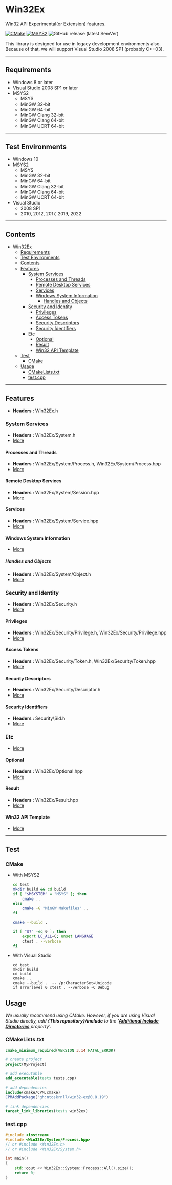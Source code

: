 # Win32Ex

Win32 API Experimental(or Extension) features.

[![CMake](https://github.com/ntoskrnl7/win32-ex/actions/workflows/cmake.yml/badge.svg)](https://github.com/ntoskrnl7/win32-ex/actions/workflows/cmake.yml) [![MSYS2](https://github.com/ntoskrnl7/win32-ex/actions/workflows/msys2.yml/badge.svg)](https://github.com/ntoskrnl7/win32-ex/actions/workflows/msys2.yml) ![GitHub release (latest SemVer)](https://img.shields.io/github/v/release/ntoskrnl7/win32-ex)

This library is designed for use in legacy development environments also. Because of that, we will support Visual Studio 2008 SP1 (probably C++03).

---

## Requirements

- Windows 8 or later
- Visual Studio 2008 SP1 or later
- MSYS2
  - MSYS
  - MinGW 32-bit
  - MinGW 64-bit
  - MinGW Clang 32-bit
  - MinGW Clang 64-bit
  - MinGW UCRT 64-bit

---

## Test Environments

- Windows 10
- MSYS2
  - MSYS
  - MinGW 32-bit
  - MinGW 64-bit
  - MinGW Clang 32-bit
  - MinGW Clang 64-bit
  - MinGW UCRT 64-bit
- Visual Studio
  - 2008 SP1
  - 2010, 2012, 2017, 2019, 2022

---

## Contents

- [Win32Ex](#win32ex)
  - [Requirements](#requirements)
  - [Test Environments](#test-environments)
  - [Contents](#contents)
  - [Features](#features)
    - [System Services](#system-services)
      - [Processes and Threads](#processes-and-threads)
      - [Remote Desktop Services](#remote-desktop-services)
      - [Services](#services)
      - [Windows System Information](#windows-system-information)
        - [Handles and Objects](#handles-and-objects)
    - [Security and Identity](#security-and-identity)
      - [Privileges](#privileges)
      - [Access Tokens](#access-tokens)
      - [Security Descriptors](#security-descriptors)
      - [Security Identifiers](#security-identifiers)
    - [Etc](#etc)
      - [Optional](#optional)
      - [Result](#result)
      - [Win32 API Template](#win32-api-template)
  - [Test](#test)
    - [CMake](#cmake)
  - [Usage](#usage)
    - [CMakeLists.txt](#cmakeliststxt)
    - [test.cpp](#testcpp)

---

## Features

- **Headers :** Win32Ex.h

### System Services

- **Headers :** Win32Ex/System.h
- [More](docs/system-services.md)

#### Processes and Threads

- **Headers :** Win32Ex/System/Process.h, Win32Ex/System/Process.hpp
- [More](docs/procthread.md)

#### Remote Desktop Services

- **Headers :** Win32Ex/System/Session.hpp
- [More](docs/termserv.md)

#### Services

- **Headers :** Win32Ex/System/Service.hpp
- [More](docs/services.md)

#### Windows System Information

- [More](docs/sysinfo.md)

##### Handles and Objects

- **Headers :** Win32Ex/System/Object.h
- [More](docs/sysinfo/handles-and-objects.md)

### Security and Identity

- **Headers :** Win32Ex/Security.h
- [More](docs/secauthz.md)

#### Privileges

- **Headers :** Win32Ex/Security/Privilege.h, Win32Ex/Security/Privilege.hpp
- [More](docs/secauthz/privileges.md)

#### Access Tokens

- **Headers :** Win32Ex/Security/Token.h, Win32Ex/Security/Token.hpp
- [More](docs/secauthz/access-tokens.md)

#### Security Descriptors

- **Headers :** Win32Ex/Security/Descriptor.h
- [More](docs/secauthz/security-descriptors.md)

#### Security Identifiers

- **Headers :** Security\Sid.h
- [More](docs/secauthz/security-identifiers.md)

### Etc

- [More](docs/etc.md)

#### Optional

- **Headers :** Win32Ex/Optional.hpp
- [More](docs/etc/optional.md)

#### Result

- **Headers :** Win32Ex/Result.hpp
- [More](docs/etc/result.md)

#### Win32 API Template

- [More](docs/etc/api-tmpl.md)

---

## Test

### CMake

- With MSYS2

  ```bash
  cd test
  mkdir build && cd build
  if [ "$MSYSTEM" = "MSYS" ]; then
      cmake ..
  else
      cmake -G "MinGW Makefiles" ..
  fi

  cmake --build .

  if [ "$?" -eq 0 ]; then
      export LC_ALL=C; unset LANGUAGE
      ctest . --verbose
  fi
  ```

- With Visual Studio

  ```batch
  cd test
  mkdir build
  cd build
  cmake ..
  cmake --build .  -- /p:CharacterSet=Unicode
  if errorlevel 0 ctest . --verbose -C Debug
  ```

## Usage

*We usually recommend using CMake. However, if you are using Visual Studio directly, add **{This repository}/include** to the '**[Additional Include Directories](https://docs.microsoft.com/cpp/build/reference/i-additional-include-directories#to-set-this-compiler-option-in-the-visual-studio-development-environment
)** property'.*

### CMakeLists.txt

```cmake
cmake_minimum_required(VERSION 3.14 FATAL_ERROR)

# create project
project(MyProject)

# add executable
add_executable(tests tests.cpp)

# add dependencies
include(cmake/CPM.cmake)
CPMAddPackage("gh:ntoskrnl7/win32-ex@0.8.19")

# link dependencies
target_link_libraries(tests win32ex)
```

### test.cpp

```C++
#include <iostream>
#include <Win32Ex/System/Process.hpp>
// or #include <Win32Ex.h>
// or #include <Win32Ex/System.h>

int main()
{
    std::cout << Win32Ex::System::Process::All().size();
    return 0;
}
```

